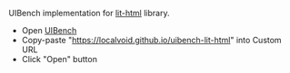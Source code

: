 UIBench implementation for [lit-html](https://github.com/Polymer/lit-html) library.

- Open [UIBench](https://localvoid.github.io/uibench/)
- Copy-paste "https://localvoid.github.io/uibench-lit-html" into Custom URL
- Click "Open" button
